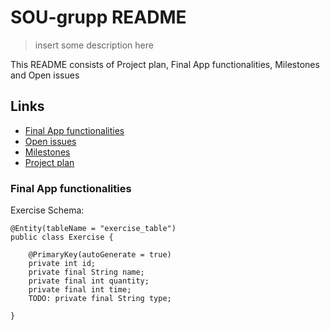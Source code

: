 # SOU-grupp README
> insert some description here

This README consists of Project plan, Final App functionalities, Milestones and Open issues

## Links
- [Final App functionalities](https://github.com/joonasoispuu/SOU-grupp/issues/19)
- [Open issues](https://github.com/joonasoispuu/SOU-grupp/milestones/Final%20App%20functionalities)
- [Milestones](https://github.com/joonasoispuu/SOU-grupp/milestones)
- [Project plan](https://github.com/joonasoispuu/SOU-grupp/projects/1)


### Final App functionalities
Exercise Schema:
```
@Entity(tableName = "exercise_table")
public class Exercise {

    @PrimaryKey(autoGenerate = true)
    private int id;
    private final String name;
    private final int quantity;
    private final int time;
    TODO: private final String type;

}
```

### 
